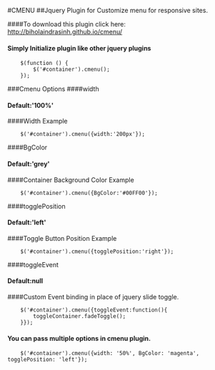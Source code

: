#CMENU
##Jquery Plugin for Customize menu for responsive sites.

####To download this plugin click here: http://biholaindrasinh.github.io/cmenu/

#### Simply Initialize plugin like other jquery plugins

```
    $(function () {
        $('#container').cmenu();
    });
```
###Cmenu Options
####width
#### Default:'100%'
####Width Example
```
    $('#container').cmenu({width:'200px'});
```
####BgColor
#### Default:'grey'
####Container Background Color Example
```
    $('#container').cmenu({BgColor:'#00FF00'});
```
####togglePosition
#### Default:'left'
####Toggle Button Position Example
```
    $('#container').cmenu({togglePosition:'right'});
```
####toggleEvent
#### Default:null
####Custom Event binding in place of jquery slide toggle.
```
    $('#container').cmenu({toggleEvent:function(){
        toggleContainer.fadeToggle();
    }});
```
#### You can pass multiple options in cmenu plugin.
```
    $('#container').cmenu({width: '50%', BgColor: 'magenta', togglePosition: 'left'});
```